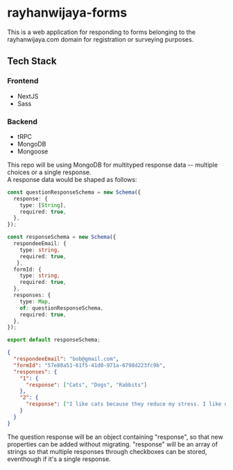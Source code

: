 # rayhanwijaya-forms

This is a web application for responding to forms belonging to the rayhanwijaya.com domain for registration or surveying purposes.

## Tech Stack

### Frontend
* NextJS
* Sass

### Backend
* tRPC
* MongoDB
* Mongoose

This repo will be using MongoDB for multityped response data -- multiple choices or a single response. <br>
A response data would be shaped as follows:

```typescript
const questionResponseSchema = new Schema({
  response: {
    type: [String],
    required: true,
  },
});

const responseSchema = new Schema({
  respondeeEmail: {
    type: string,
    required: true,
   },
  formId: {
    type: string,
    required: true,
  },
  responses: {
    type: Map,
    of: questionResponseSchema,
    required: true,
  },
});

export default responseSchema;
```

```json
{
  "respondeeEmail": "bob@gmail.com",
  "formId": "57e80a51-61f5-41d0-971a-6798d223fc9b",
  "responses": {
    "1": {
      "response": ["Cats", "Dogs", "Rabbits"]
    },
    "2": {
      "response": ["I like cats because they reduce my stress. I like dogs because they're friendly. I like rabbits because of their ears."]
    }
  }
}
```

The question response will be an object containing "response", so that new properties can be added without migrating.
"response" will be an array of strings so that multiple responses through checkboxes can be stored, eventhough if it's a single response.
